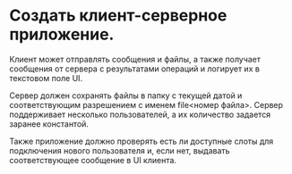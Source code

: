 # Создать клиент-серверное приложение. 

Клиент может отправлять сообщения и файлы, а также получает сообщения от сервера с результатами операций и логирует их в текстовом поле UI. 

Сервер должен сохранять файлы в папку с текущей датой и соответствующим разрешением с именем file<номер файла>. Сервер поддерживает несколько пользователей, а их количество задается заранее константой. 

Также приложение должно проверять есть ли доступные слоты для подключения нового пользователя и, если нет, выдавать соответствующее сообщение в UI клиента.
